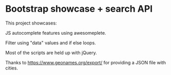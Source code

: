 # Bootstrap showcase + search API

This project showcases:

JS autocomplete features using awesomeplete.

Filter using "data" values and if else loops.

Most of the scripts are held up with jQuery.

Thanks to https://www.geonames.org/export/ for providing a JSON file with cities.

